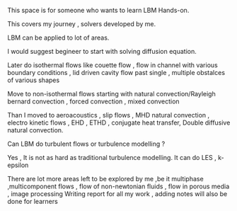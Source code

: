 This space is for someone who wants to learn LBM Hands-on.

This covers my journey , solvers developed by me.

LBM can be applied to lot of areas.

I would suggest begineer to start with solving diffusion equation.

Later do isothermal flows like couette flow , flow in channel with various boundary conditions , lid driven cavity
flow past single , multiple obstalces of various shapes

Move to non-isothermal flows starting with natural convection/Rayleigh bernard convection , forced convection , mixed convection

Than I moved to aeroacoustics , slip flows , MHD natural convection , electro kinetic flows , EHD , ETHD , conjugate heat transfer, Double diffusive natural convection.

Can LBM do turbulent flows or turbulence modelling ?

Yes , It is not as hard as traditional turbulence modelling.
It can do LES , k-epsilon 

There are lot more areas left to be explored by me ,be it multiphase ,multicomponent flows , flow of non-newtonian fluids , flow in porous media , image processing
Writing report for all my work , adding notes will also be done for learners
